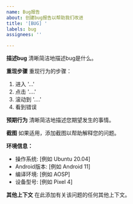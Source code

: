 ```yaml
---
name: Bug报告
about: 创建bug报告以帮助我们改进
title: '[BUG] '
labels: bug
assignees: ''

---
```


**描述bug**
清晰简洁地描述bug是什么。

**重现步骤**
重现行为的步骤：
1. 进入 '...'
2. 点击 '....'
3. 滚动到 '....'
4. 看到错误

**预期行为**
清晰简洁地描述您期望发生的事情。

**截图**
如果适用，添加截图以帮助解释您的问题。

**环境信息：**
 - 操作系统: [例如 Ubuntu 20.04]
 - Android版本: [例如 Android 11]
 - 编译环境: [例如 AOSP]
 - 设备型号: [例如 Pixel 4]

**其他上下文**
在此添加有关该问题的任何其他上下文。

